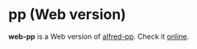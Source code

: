 # pp (Web version)

**web-pp** is a Web version of [alfred-pp][alfred-pp]. Check it [online][w].

[alfred-pp]: https://github.com/bfontaine/alfred-pp
[w]: https://p7pp.herokuapp.com/
